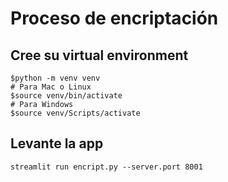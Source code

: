 # Proceso de encriptación

## Cree su virtual environment
```
$python -m venv venv
# Para Mac o Linux
$source venv/bin/activate
# Para Windows
$source venv/Scripts/activate
```
## Levante la app
```
streamlit run encript.py --server.port 8001
```